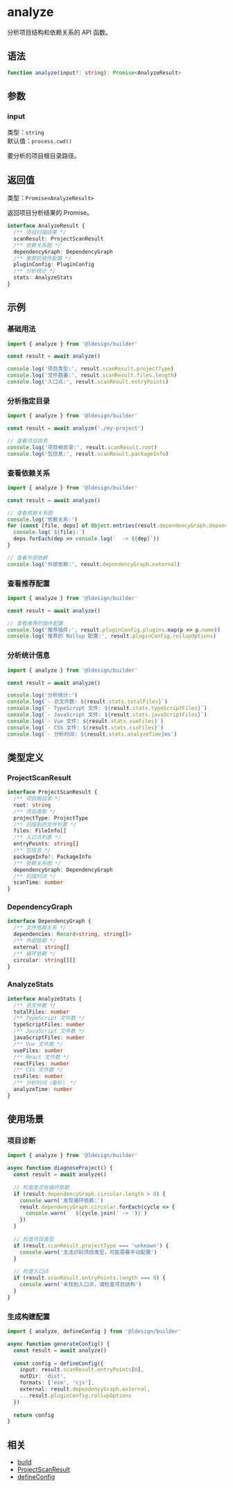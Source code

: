 # analyze

分析项目结构和依赖关系的 API 函数。

## 语法

```typescript
function analyze(input?: string): Promise<AnalyzeResult>
```

## 参数

### input

类型：`string`  
默认值：`process.cwd()`

要分析的项目根目录路径。

## 返回值

类型：`Promise<AnalyzeResult>`

返回项目分析结果的 Promise。

```typescript
interface AnalyzeResult {
  /** 项目扫描结果 */
  scanResult: ProjectScanResult
  /** 依赖关系图 */
  dependencyGraph: DependencyGraph
  /** 推荐的插件配置 */
  pluginConfig: PluginConfig
  /** 分析统计 */
  stats: AnalyzeStats
}
```

## 示例

### 基础用法

```typescript
import { analyze } from '@ldesign/builder'

const result = await analyze()

console.log('项目类型:', result.scanResult.projectType)
console.log('文件数量:', result.scanResult.files.length)
console.log('入口点:', result.scanResult.entryPoints)
```

### 分析指定目录

```typescript
import { analyze } from '@ldesign/builder'

const result = await analyze('./my-project')

// 查看项目信息
console.log('项目根目录:', result.scanResult.root)
console.log('包信息:', result.scanResult.packageInfo)
```

### 查看依赖关系

```typescript
import { analyze } from '@ldesign/builder'

const result = await analyze()

// 查看依赖关系图
console.log('依赖关系:')
for (const [file, deps] of Object.entries(result.dependencyGraph.dependencies)) {
  console.log(`${file}:`)
  deps.forEach(dep => console.log(`  -> ${dep}`))
}

// 查看外部依赖
console.log('外部依赖:', result.dependencyGraph.external)
```

### 查看推荐配置

```typescript
import { analyze } from '@ldesign/builder'

const result = await analyze()

// 查看推荐的插件配置
console.log('推荐插件:', result.pluginConfig.plugins.map(p => p.name))
console.log('推荐的 Rollup 配置:', result.pluginConfig.rollupOptions)
```

### 分析统计信息

```typescript
import { analyze } from '@ldesign/builder'

const result = await analyze()

console.log('分析统计:')
console.log(`- 总文件数: ${result.stats.totalFiles}`)
console.log(`- TypeScript 文件: ${result.stats.typeScriptFiles}`)
console.log(`- JavaScript 文件: ${result.stats.javaScriptFiles}`)
console.log(`- Vue 文件: ${result.stats.vueFiles}`)
console.log(`- CSS 文件: ${result.stats.cssFiles}`)
console.log(`- 分析时间: ${result.stats.analyzeTime}ms`)
```

## 类型定义

### ProjectScanResult

```typescript
interface ProjectScanResult {
  /** 项目根目录 */
  root: string
  /** 项目类型 */
  projectType: ProjectType
  /** 扫描到的文件列表 */
  files: FileInfo[]
  /** 入口点列表 */
  entryPoints: string[]
  /** 包信息 */
  packageInfo?: PackageInfo
  /** 依赖关系图 */
  dependencyGraph: DependencyGraph
  /** 扫描时间 */
  scanTime: number
}
```

### DependencyGraph

```typescript
interface DependencyGraph {
  /** 文件依赖关系 */
  dependencies: Record<string, string[]>
  /** 外部依赖 */
  external: string[]
  /** 循环依赖 */
  circular: string[][]
}
```

### AnalyzeStats

```typescript
interface AnalyzeStats {
  /** 总文件数 */
  totalFiles: number
  /** TypeScript 文件数 */
  typeScriptFiles: number
  /** JavaScript 文件数 */
  javaScriptFiles: number
  /** Vue 文件数 */
  vueFiles: number
  /** React 文件数 */
  reactFiles: number
  /** CSS 文件数 */
  cssFiles: number
  /** 分析时间（毫秒） */
  analyzeTime: number
}
```

## 使用场景

### 项目诊断

```typescript
import { analyze } from '@ldesign/builder'

async function diagnoseProject() {
  const result = await analyze()
  
  // 检查是否有循环依赖
  if (result.dependencyGraph.circular.length > 0) {
    console.warn('发现循环依赖:')
    result.dependencyGraph.circular.forEach(cycle => {
      console.warn(`  ${cycle.join(' -> ')}`)
    })
  }
  
  // 检查项目类型
  if (result.scanResult.projectType === 'unknown') {
    console.warn('无法识别项目类型，可能需要手动配置')
  }
  
  // 检查入口点
  if (result.scanResult.entryPoints.length === 0) {
    console.warn('未找到入口点，请检查项目结构')
  }
}
```

### 生成构建配置

```typescript
import { analyze, defineConfig } from '@ldesign/builder'

async function generateConfig() {
  const result = await analyze()
  
  const config = defineConfig({
    input: result.scanResult.entryPoints[0],
    outDir: 'dist',
    formats: ['esm', 'cjs'],
    external: result.dependencyGraph.external,
    ...result.pluginConfig.rollupOptions
  })
  
  return config
}
```

## 相关

- [build](/api/build)
- [ProjectScanResult](/api/project-scan-result)
- [defineConfig](/api/define-config)
